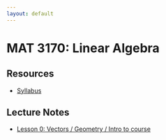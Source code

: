 ```yaml
---
layout: default
---
```


# MAT 3170: Linear Algebra

## Resources

* [Syllabus](syllabus.html)

## Lecture Notes

* [Lesson 0: Vectors / Geometry / Intro to course](lesson0.html)
